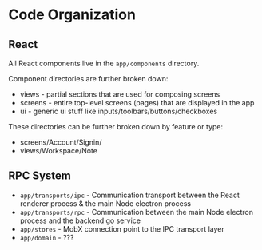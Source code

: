 # Code Organization

## React

All React components live in the `app/components` directory.

Component directories are further broken down:

- views - partial sections that are used for composing screens
- screens - entire top-level screens (pages) that are displayed in the app
- ui - generic ui stuff like inputs/toolbars/buttons/checkboxes

These directories can be further broken down by feature or type:

- screens/Account/Signin/
- views/Workspace/Note

## RPC System

- `app/transports/ipc` - Communication transport between the React renderer process & the main Node electron process
- `app/transports/rpc` - Communication between the main Node electron process and the backend go service
- `app/stores` - MobX connection point to the IPC transport layer
- `app/domain` - ???
